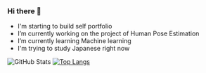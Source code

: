 ### Hi there 👋

- I'm starting to build self portfolio
- I’m currently working on the project of Human Pose Estimation
- I’m currently learning Machine learning
- I'm trying to study Japanese right now
<!--
**yijiudd/yijiudd** is a ✨ _special_ ✨ repository because its `README.md` (this file) appears on your GitHub profile.

Here are some ideas to get you started:

- 🔭 I’m currently working on the project of Human Pose Estimation
- 🌱 I’m currently learning Machine learning
- 👯 I’m looking to collaborate on ...
- 🤔 I’m looking for help with ...
- 💬 Ask me about ...
- 📫 How to reach me: ...
- 😄 Pronouns: ...
- ⚡ Fun fact: ...
-->

![GitHub Stats](https://github-readme-stats-nine-virid-48.vercel.app/api?username=yijiudd&theme=radical)
[![Top Langs]([https://github-readme-stats.vercel.app/api/top-langs/?username=yijiudd)](https://github.com/anuraghazra/github-readme-stats)

